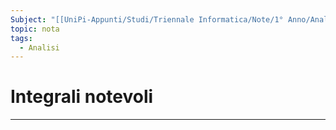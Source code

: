 ```yaml
---
Subject: "[[UniPi-Appunti/Studi/Triennale Informatica/Note/1° Anno/Analisi/Analisi]]"
topic: nota
tags:
  - Analisi
---
```

# Integrali notevoli
---

